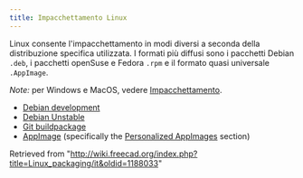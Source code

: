 ```yaml
---
title: Impacchettamento Linux
---
```

Linux consente l'impacchettamento in modi diversi a seconda della distribuzione specifica utilizzata. I formati più diffusi sono i pacchetti Debian `.deb`, i pacchetti openSuse e Fedora `.rpm` e il formato quasi universale `.AppImage`.

*Note:* per Windows e MacOS, vedere [Impacchettamento](/Packaging/it "Packaging/it").

* [Debian development](/Debian_development "Debian development")
* [Debian Unstable](/Debian_Unstable "Debian Unstable")
* [Git buildpackage](/Git_buildpackage "Git buildpackage")
* [AppImage](/AppImage "AppImage") (specifically the [Personalized AppImages](/AppImage#Personalized_AppImages "AppImage") section)

Retrieved from "<http://wiki.freecad.org/index.php?title=Linux_packaging/it&oldid=1188033>"